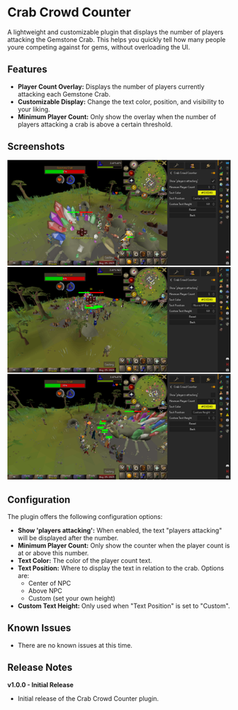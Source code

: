 # Crab Crowd Counter

A lightweight and customizable plugin that displays the number of players attacking the Gemstone Crab. This helps you quickly tell how many people youre competing against for gems, without overloading the UI.

## Features

*   **Player Count Overlay:** Displays the number of players currently attacking each Gemstone Crab.
*   **Customizable Display:** Change the text color, position, and visibility to your liking.
*   **Minimum Player Count:** Only show the overlay when the number of players attacking a crab is above a certain threshold.

## Screenshots

![example1.png](example1.png)
![example2.png](example2.png)
![example3.png](example3.png)




## Configuration

The plugin offers the following configuration options:

*   **Show 'players attacking':** When enabled, the text "players attacking" will be displayed after the number.
*   **Minimum Player Count:** Only show the counter when the player count is at or above this number.
*   **Text Color:** The color of the player count text.
*   **Text Position:** Where to display the text in relation to the crab. Options are:
    *   Center of NPC
    *   Above NPC
    *   Custom (set your own height)
*   **Custom Text Height:** Only used when "Text Position" is set to "Custom".

## Known Issues

*   There are no known issues at this time.

## Release Notes

**v1.0.0 - Initial Release**

*   Initial release of the Crab Crowd Counter plugin.
